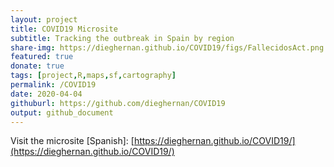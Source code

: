 ```yaml
---
layout: project
title: COVID19 Microsite
subtitle: Tracking the outbreak in Spain by region
share-img: https://dieghernan.github.io/COVID19/figs/FallecidosAct.png
featured: true
donate: true
tags: [project,R,maps,sf,cartography]
permalink: /COVID19
date: 2020-04-04
githuburl: https://github.com/dieghernan/COVID19
output: github_document
---
```

Visit the microsite [Spanish]: [https://dieghernan.github.io/COVID19/](https://dieghernan.github.io/COVID19/)
